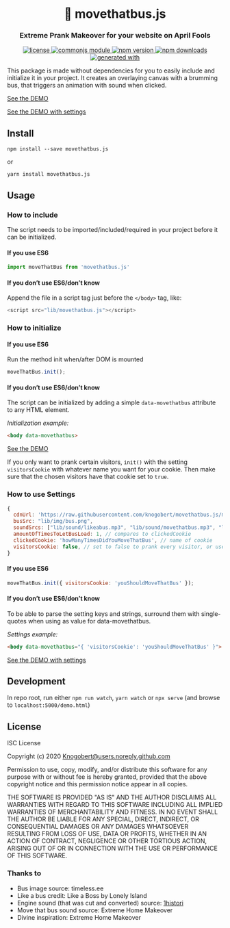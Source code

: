 <h1 align="center" style="border-bottom: none;">🚌 movethatbus.js</h1>

<h3 align="center">Extreme Prank Makeover for your website on April Fools</h3>

<p align="center">
  <a href="./LICENSE">
    <img alt="license" src="https://img.shields.io/badge/license-ISC-blue.svg" />
  </a>
  <a href="https://requirejs.org/docs/commonjs.html">
    <img alt="commonjs module" src="https://img.shields.io/badge/module-CommonJS-blue" />
  </a>
  <a href="https://www.npmjs.com/package/movethatbus.js">
    <img alt="npm version" src="https://img.shields.io/npm/v/movethatbus.js.svg?style=flat" />
  </a>
  <a href="https://www.npmjs.com/package/movethatbus.js">
    <img alt="npm downloads" src="https://img.shields.io/npm/dt/movethatbus.js.svg?style=flat" />
  </a>
  <a href="https://github.com/epranka/create-package">
    <img alt="generated with"
      src="https://img.shields.io/badge/generated%20with-%40epranka%2Fcreate--package-blue" />
  </a>
</p>

This package is made without dependencies for you to easily include and initialize it in your project.
It creates an overlaying canvas with a brumming bus, that triggers an animation with sound when clicked.

[See the DEMO](https://knogobert.github.io/movethatbus.js/demo.html)

[See the DEMO with settings](https://knogobert.github.io/movethatbus.js/demo-cookies.html)

## Install

```
npm install --save movethatbus.js
```

or

```
yarn install movethatbus.js
```

## Usage

### How to include

The script needs to be imported/included/required in your project before it can be initialized.

#### If you use ES6
```js
import moveThatBus from 'movethatbus.js'
```

#### If you don’t use ES6/don’t know
Append the file in a script tag just before the `</body>` tag, like:
```js
<script src="lib/movethatbus.js"></script>
```

### How to initialize

#### If you use ES6
Run the method init when/after DOM is mounted
```js
moveThatBus.init();
```

#### If you don’t use ES6/don’t know
The script can be initialized by adding a simple `data-movethatbus` attribute to any HTML element.

*Initialization example:*
```html
<body data-movethatbus>
```
[See the DEMO](https://knogobert.github.io/movethatbus.js/demo.html)

If you only want to prank certain visitors, `init()` with the setting `visitorsCookie` with whatever name you want for your cookie. Then make sure that the chosen visitors have that cookie set to `true`.

### How to use Settings

```js
{
  cdnUrl: 'https://raw.githubusercontent.com/knogobert/movethatbus.js/master/',
  busSrc: "lib/img/bus.png",
  soundSrcs: ["lib/sound/likeabus.mp3", "lib/sound/movethatbus.mp3", "lib/sound/engine.m4a"],
  amountOfTimesToLetBusLoad: 1, // compares to clickedCookie
  clickedCookie: 'howManyTimesDidYouMoveThatBus', // name of cookie
  visitorsCookie: false, // set to false to prank every visitor, or use string as the name for the cookie
}
```

#### If you use ES6
```js
moveThatBus.init({ visitorsCookie: 'youShouldMoveThatBus' });
```

#### If you don’t use ES6/don’t know
To be able to parse the setting keys and strings, surround them with single-quotes when using as value for data-movethatbus.

*Settings example:*
```html
<body data-movethatbus="{ 'visitorsCookie': 'youShouldMoveThatBus' }">
```
[See the DEMO with settings](https://knogobert.github.io/movethatbus.js/demo-cookies.html)


## Development

In repo root, run either `npm run watch`, `yarn watch` or `npx serve` (and browse to `localhost:5000/demo.html`)

## License

ISC License

Copyright (c) 2020 Knogobert@users.noreply.github.com

Permission to use, copy, modify, and/or distribute this software for any
purpose with or without fee is hereby granted, provided that the above
copyright notice and this permission notice appear in all copies.

THE SOFTWARE IS PROVIDED "AS IS" AND THE AUTHOR DISCLAIMS ALL WARRANTIES
WITH REGARD TO THIS SOFTWARE INCLUDING ALL IMPLIED WARRANTIES OF
MERCHANTABILITY AND FITNESS. IN NO EVENT SHALL THE AUTHOR BE LIABLE FOR
ANY SPECIAL, DIRECT, INDIRECT, OR CONSEQUENTIAL DAMAGES OR ANY DAMAGES
WHATSOEVER RESULTING FROM LOSS OF USE, DATA OR PROFITS, WHETHER IN AN
ACTION OF CONTRACT, NEGLIGENCE OR OTHER TORTIOUS ACTION, ARISING OUT OF
OR IN CONNECTION WITH THE USE OR PERFORMANCE OF THIS SOFTWARE.

### Thanks to

- Bus image source: timeless.ee
- Like a bus credit: Like a Boss by Lonely Island
- Engine sound (that was cut and converted) source: [1histori](https://freesound.org/people/1histori/sounds/345925/)
- Move that bus sound source: Extreme Home Makeover
- Divine inspiration: Extreme Home Makeover
